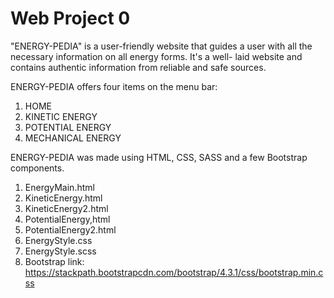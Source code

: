# Web Project 0

"ENERGY-PEDIA" is a user-friendly website that guides a user with all the necessary information on all energy forms.
 It's a well- laid website and contains authentic information from reliable and safe sources.

 ENERGY-PEDIA offers four items on the menu bar:
 1. HOME
 2. KINETIC ENERGY
 3. POTENTIAL ENERGY
 4. MECHANICAL ENERGY

ENERGY-PEDIA was made using HTML, CSS, SASS and a few Bootstrap components.
1. EnergyMain.html
2. KineticEnergy.html
3. KineticEnergy2.html
4. PotentialEnergy,html
5. PotentialEnergy2.html
6. EnergyStyle.css
7. EnergyStyle.scss
8. Bootstrap link: https://stackpath.bootstrapcdn.com/bootstrap/4.3.1/css/bootstrap.min.css
